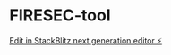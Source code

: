 # FIRESEC-tool

[Edit in StackBlitz next generation editor ⚡️](https://stackblitz.com/~/github.com/Bwest8/FIRESEC-tool)